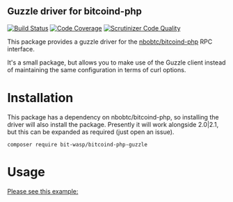 ## Guzzle driver for bitcoind-php

[![Build Status](https://travis-ci.org/Bit-Wasp/bitcoind-php-guzzle.svg?branch=master)](https://travis-ci.org/Bit-Wasp/bitcoind-php-guzzle)
[![Code Coverage](https://scrutinizer-ci.com/g/Bit-Wasp/bitcoind-php-guzzle/badges/coverage.png?b=master)](https://scrutinizer-ci.com/g/Bit-Wasp/bitcoind-php-guzzle/?branch=master)
[![Scrutinizer Code Quality](https://scrutinizer-ci.com/g/Bit-Wasp/bitcoind-php-guzzle/badges/quality-score.png?b=master)](https://scrutinizer-ci.com/g/Bit-Wasp/bitcoind-php-guzzle/?branch=master)

This package provides a guzzle driver for the [nbobtc/bitcoind-php](https://github.com/nbobtc/bitcoind-php) RPC interface.

It's a small package, but allows you to make use of the Guzzle client instead of maintaining the same configuration in terms of curl options.

# Installation

This package has a dependency on nbobtc/bitcoind-php, so installing the driver will also install the package.
Presently it will work alongside 2.0|2.1, but this can be expanded as required (just open an issue). 

    composer require bit-wasp/bitcoind-php-guzzle

# Usage
[Please see this example: ](./examples/use_driver.php)

